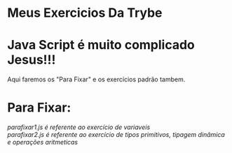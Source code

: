 # Meus Exercicios Da Trybe

# Java Script é muito complicado Jesus!!!
  Aqui faremos os "Para Fixar" e os exercícios padrão tambem.

# Para Fixar:
*parafixar1.js é referente ao exercício de variaveis*<br>
*parafixar2.js é referente ao exercício de tipos primitivos, tipagem dinâmica e operações aritmeticas*